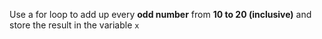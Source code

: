 Use a for loop to add up every **odd number** from **10 to 20 (inclusive)** and store the result in the variable ```x```